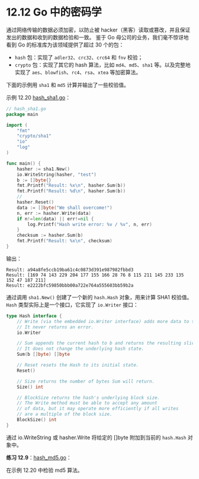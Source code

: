 # 12.12 Go 中的密码学

通过网络传输的数据必须加密，以防止被 hacker（黑客）读取或篡改，并且保证发出的数据和收到的数据检验和一致。
鉴于 Go 母公司的业务，我们毫不惊讶地看到 Go 的标准库为该领域提供了超过 30 个的包：

- `hash` 包：实现了 `adler32`、`crc32`、`crc64` 和 `fnv` 校验；
- `crypto` 包：实现了其它的 hash 算法，比如 `md4`、`md5`、`sha1` 等。以及完整地实现了 `aes`、`blowfish`、`rc4`、`rsa`、`xtea` 等加密算法。

下面的示例用 `sha1` 和 `md5` 计算并输出了一些校验值。

示例 12.20 [hash_sha1.go](examples/chapter_12/hash_sha1.go)：

```go
// hash_sha1.go
package main

import (
	"fmt"
	"crypto/sha1"
	"io"
	"log"
)

func main() {
	hasher := sha1.New()
	io.WriteString(hasher, "test")
	b := []byte{}
	fmt.Printf("Result: %x\n", hasher.Sum(b))
	fmt.Printf("Result: %d\n", hasher.Sum(b))
	//
	hasher.Reset()
	data := []byte("We shall overcome!")
	n, err := hasher.Write(data)
	if n!=len(data) || err!=nil {
		log.Printf("Hash write error: %v / %v", n, err)
	}
	checksum := hasher.Sum(b)
	fmt.Printf("Result: %x\n", checksum)
}
```

输出：

```
Result: a94a8fe5ccb19ba61c4c0873d391e987982fbbd3
Result: [169 74 143 229 204 177 155 166 28 76 8 115 211 145 233 135 152 47 187 211]
Result: e2222bfc59850bbb00a722e764a555603bb59b2a
```

通过调用 `sha1.New()` 创建了一个新的 `hash.Hash` 对象，用来计算 SHA1 校验值。`Hash` 类型实际上是一个接口，它实现了 `io.Writer` 接口：

```go
type Hash interface {
	// Write (via the embedded io.Writer interface) adds more data to the running hash.
	// It never returns an error.
	io.Writer

	// Sum appends the current hash to b and returns the resulting slice.
	// It does not change the underlying hash state.
	Sum(b []byte) []byte

	// Reset resets the Hash to its initial state.
	Reset()

	// Size returns the number of bytes Sum will return.
	Size() int

	// BlockSize returns the hash's underlying block size.
	// The Write method must be able to accept any amount
	// of data, but it may operate more efficiently if all writes
	// are a multiple of the block size.
	BlockSize() int
}
```

通过 io.WriteString 或 hasher.Write 将给定的 []byte 附加到当前的 `hash.Hash` 对象中。

**练习 12.9**：[hash_md5.go](exercises/chapter_12/hash_md5.go)：

在示例 12.20 中检验 md5 算法。


